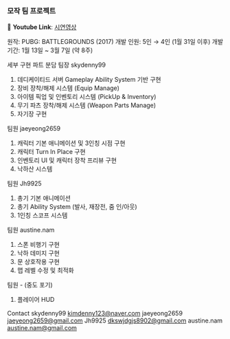 ### 모작 팀 프로젝트

📌 **Youtube Link**: [시연영상](https://overcle.notion.site/49591e7ff9ef4feda7fb07e8366c03b5?pvs=4)

원작: PUBG: BATTLEGROUNDS (2017)
개발 인원: 5인 → 4인 (1월 31일 이후)
개발 기간: 1월 13일 ~ 3월 7일 (약 8주)

세부 구현 파트 분담
팀장 skydenny99
1. 데디케이티드 서버 Gameplay Ability System 기반 구현
2. 장비 장착/해제 시스템 (Equip Manage)
3. 아이템 픽업 및 인벤토리 시스템 (PickUp & Inventory)
4. 무기 파츠 장착/해제 시스템 (Weapon Parts Manage)
5. 자기장 구현

팀원 jaeyeong2659
1. 캐릭터 기본 애니메이션 및 3인칭 시점 구현
2. 캐릭터 Turn In Place 구현
3. 인벤토리 UI 및 캐릭터 장착 프리뷰 구현
4. 낙하산 시스템

팀원 Jh9925
1. 총기 기본 애니메이션
2. 총기 Ability System (발사, 재장전, 줌 인/아웃)
3. 1인칭 스코프 시스템

팀원 austine.nam
1. 스폰 비행기 구현
2. 낙하 데미지 구현
3. 문 상호작용 구현
4. 맵 레벨 수정 및 최적화

팀원 - (중도 포기)
1. 플레이어 HUD


Contact
skydenny99 kimdenny123@naver.com
jaeyeong2659 jaeyeong2659@gmail.com
Jh9925 dkswjdgjs8902@gmail.com
austine.nam austine.nam@gmail.com
